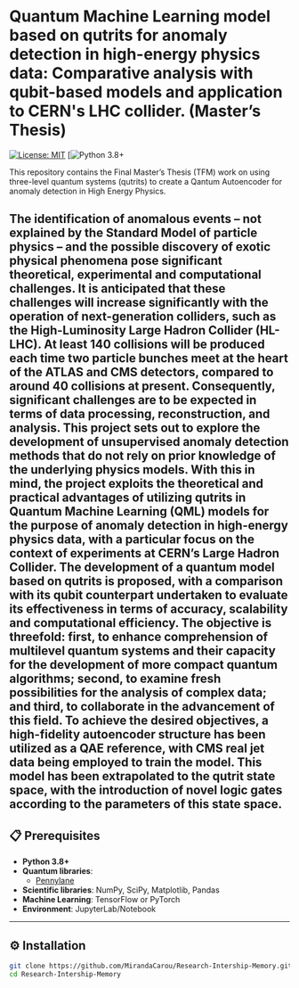 # Quantum Machine Learning model based on qutrits for anomaly detection in high-energy physics data: Comparative analysis with qubit-based models and application to CERN's LHC collider. (Master’s Thesis)

[![License: MIT](https://img.shields.io/badge/License-MIT-yellow.svg)](https://opensource.org/licenses/MIT)
[![Python 3.8+](https://img.shields.io/badge/python-3.8%2B-blue.svg)

This repository contains the Final Master’s Thesis (TFM) work on using three-level quantum systems (qutrits) to create a Qantum Autoencoder for anomaly detection in High Energy Physics. 

The identification of anomalous events – not explained by the Standard Model of particle physics – and the possible discovery of exotic physical phenomena pose significant theoretical, experimental and computational challenges. It is anticipated that these challenges will increase significantly with the operation of next-generation colliders, such as the High-Luminosity Large Hadron Collider (HL-LHC). At least 140 collisions will be produced each time two particle bunches meet at the heart of the ATLAS and CMS detectors, compared to around 40 collisions at present. Consequently, significant challenges are to be expected in terms of data processing, reconstruction, and analysis. This project sets out to explore the development of unsupervised anomaly detection methods that do not rely on prior knowledge of the underlying physics models.
With this in mind, the project exploits the theoretical and practical advantages of utilizing qutrits in Quantum Machine Learning (QML) models for the purpose of anomaly detection in high-energy physics data, with a particular focus on the context of experiments at CERN’s Large Hadron Collider. The development of a quantum model based on qutrits is proposed, with a comparison with its qubit counterpart undertaken to evaluate its effectiveness in terms of accuracy, scalability and computational efficiency. The objective is threefold: first, to enhance comprehension of multilevel quantum systems and their capacity for the development of more compact quantum algorithms; second, to examine fresh possibilities for the analysis of complex data; and third, to collaborate in the advancement of this field.
To achieve the desired objectives, a high-fidelity autoencoder structure has been utilized as a QAE reference, with CMS real jet data being employed to train the model. This model has been extrapolated to the qutrit state space, with the introduction of novel logic gates according to the parameters of this state space.
---

## 📋 Prerequisites

- **Python 3.8+**
- **Quantum libraries**:
  - [Pennylane](https://pennylane.ai/)
- **Scientific libraries**: NumPy, SciPy, Matplotlib, Pandas
- **Machine Learning**: TensorFlow or PyTorch
- **Environment**: JupyterLab/Notebook

---

## ⚙️ Installation

```bash
git clone https://github.com/MirandaCarou/Research-Intership-Memory.git
cd Research-Intership-Memory
```
